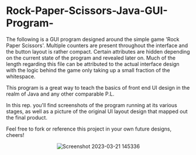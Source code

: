 # Rock-Paper-Scissors-Java-GUI-Program-
The following is a GUI program designed around the simple game 'Rock Paper Scissors'.
Multiple counters are present throughout the interface and the button layout is rather compact.
Certain attributes are hidden depending on the current state of the program and revealed later on.
Much of the length regarding this file can be attributed to the actual interface design
with the logic behind the game only taking up a small fraction of the whitespace.

This program is a great way to teach the basics of front end UI design in the realm of Java 
and any other comparable P.L. 

In this rep. you'll find screenshots of the program running at its various stages, as well as a picture of the original
UI layout design that mapped out the final product.

Feel free to fork or reference this project in your own future designs,
cheers!

<div align="center">
  
![Screenshot 2023-03-21 145336](https://user-images.githubusercontent.com/63657230/226713169-62132a9e-1920-467c-a6c1-ab1b79c3edcc.png)
  
</div>
